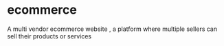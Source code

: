# ecommerce
 A multi vendor ecommerce website ,  a platform where multiple sellers can sell their products or services
